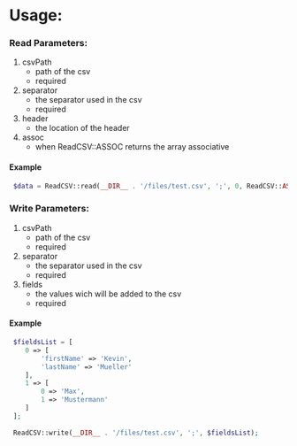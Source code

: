 # Usage:

### Read Parameters:
1. csvPath
    * path of the csv
    * required
2. separator
    * the separator used in the csv
    * required
3. header
    * the location of the header
4. assoc
    * when ReadCSV::ASSOC returns the array associative

#### Example
```php
 $data = ReadCSV::read(__DIR__ . '/files/test.csv', ';', 0, ReadCSV::ASSOC);
```

### Write Parameters:
1. csvPath
   * path of the csv
   * required
2. separator
   * the separator used in the csv
   * required
3. fields
   * the values wich will be added to the csv
   * required

#### Example
```php
 $fieldsList = [
    0 => [
        'firstName' => 'Kevin',
        'lastName' => 'Mueller'
    ],
    1 => [
        0 => 'Max',
        1 => 'Mustermann'
    ]
 ];
 
 ReadCSV::write(__DIR__ . '/files/test.csv', ';', $fieldsList);
```